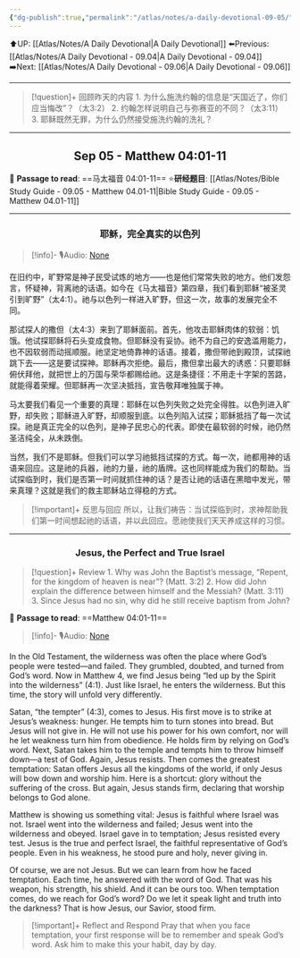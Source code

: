 ```yaml
---
{"dg-publish":true,"permalink":"/atlas/notes/a-daily-devotional-09-05/"}
---
```


 ⬆️UP: [[Atlas/Notes/A Daily Devotional\|A Daily Devotional]]
⬅️Previous: [[Atlas/Notes/A Daily Devotional - 09.04\|A Daily Devotional - 09.04]]
➡️Next: [[Atlas/Notes/A Daily Devotional - 09.06\|A Daily Devotional - 09.06]]

---

> [!question]+ 回顾昨天的内容
> 1.⁠ ⁠为什么施洗约翰的信息是“天国近了，你们应当悔改”？（太3:2）
2.⁠ ⁠约翰怎样说明自己与弥赛亚的不同？（太3:11）
3.⁠ ⁠耶稣既然无罪，为什么仍然接受施洗约翰的洗礼？



---
## <center>Sep 05 - Matthew 04:01-11</center>

📖 **Passage to read**: ==马太福音 04:01-11==
⭐**研经题目**: [[Atlas/Notes/Bible Study Guide - 09.05 - Matthew 04.01-11\|Bible Study Guide - 09.05 - Matthew 04.01-11]]

---
### <center>耶稣，完全真实的以色列</center>

> [!info]- 🎙️Audio: [None]()

在旧约中，旷野常是神子民受试炼的地方——也是他们常常失败的地方。他们发怨言，怀疑神，背离祂的话语。如今在《马太福音》第四章，我们看到耶稣“被圣灵引到旷野”（太4:1）。祂与以色列一样进入旷野，但这一次，故事的发展完全不同。

那试探人的撒但（太4:3）来到了耶稣面前。首先，他攻击耶稣肉体的软弱：饥饿。他试探耶稣将石头变成食物。但耶稣没有妥协。祂不为自己的安逸滥用能力，也不因软弱而动摇顺服。祂坚定地倚靠神的话语。接着，撒但带祂到殿顶，试探祂跳下去——这是要试探神。耶稣再次拒绝。最后，撒但拿出最大的诱惑：只要耶稣俯伏拜他，就把世上的万国与荣华都赐给祂。这是条捷径：不用走十字架的苦路，就能得着荣耀。但耶稣再一次坚决抵挡，宣告敬拜唯独属于神。

马太要我们看见一个重要的真理：耶稣在以色列失败之处完全得胜。以色列进入旷野，却失败；耶稣进入旷野，却顺服到底。以色列陷入试探；耶稣抵挡了每一次试探。祂是真正完全的以色列，是神子民忠心的代表。即使在最软弱的时候，祂仍然圣洁纯全，从未跌倒。

当然，我们不是耶稣。但我们可以学习祂抵挡试探的方式。每一次，祂都用神的话语来回应。这是祂的兵器，祂的力量，祂的盾牌。这也同样能成为我们的帮助。当试探临到时，我们是否第一时间就抓住神的话？是否让祂的话语在黑暗中发光，带来真理？这就是我们的救主耶稣站立得稳的方式。

> [!important]+ 反思与回应
所以，让我们祷告：当试探临到时，求神帮助我们第一时间想起祂的话语，并以此回应。愿祂使我们天天养成这样的习惯。


---
### <center>Jesus, the Perfect and True Israel</center>

> [!question]+ Review
> 1.⁠ ⁠Why was John the Baptist’s message, “Repent, for the kingdom of heaven is near”? (Matt. 3:2)
2.⁠ ⁠How did John explain the difference between himself and the Messiah? (Matt. 3:11)
3.⁠ ⁠Since Jesus had no sin, why did he still receive baptism from John?

📖 **Passage to read**: ==Matthew 04:01-11==

> [!info]- 🎙️Audio: [None]()  

In the Old Testament, the wilderness was often the place where God’s people were tested—and failed. They grumbled, doubted, and turned from God’s word. Now in Matthew 4, we find Jesus being “led up by the Spirit into the wilderness” (4:1). Just like Israel, he enters the wilderness. But this time, the story will unfold very differently.

Satan, “the tempter” (4:3), comes to Jesus. His first move is to strike at Jesus’s weakness: hunger. He tempts him to turn stones into bread. But Jesus will not give in. He will not use his power for his own comfort, nor will he let weakness turn him from obedience. He holds firm by relying on God’s word. Next, Satan takes him to the temple and tempts him to throw himself down—a test of God. Again, Jesus resists. Then comes the greatest temptation: Satan offers Jesus all the kingdoms of the world, if only Jesus will bow down and worship him. Here is a shortcut: glory without the suffering of the cross. But again, Jesus stands firm, declaring that worship belongs to God alone.

Matthew is showing us something vital: Jesus is faithful where Israel was not. Israel went into the wilderness and failed; Jesus went into the wilderness and obeyed. Israel gave in to temptation; Jesus resisted every test. Jesus is the true and perfect Israel, the faithful representative of God’s people. Even in his weakness, he stood pure and holy, never giving in.

Of course, we are not Jesus. But we can learn from how he faced temptation. Each time, he answered with the word of God. That was his weapon, his strength, his shield. And it can be ours too. When temptation comes, do we reach for God’s word? Do we let it speak light and truth into the darkness? That is how Jesus, our Savior, stood firm.

> [!important]+ Reflect and Respond
Pray that when you face temptation, your first response will be to remember and speak God’s word. Ask him to make this your habit, day by day.

